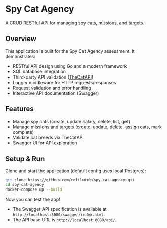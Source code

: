 # Spy Cat Agency

A CRUD RESTful API for managing spy cats, missions, and targets.

## Overview

This application is built for the Spy Cat Agency assessment. It demonstrates:
- RESTful API design using Go and a modern framework
- SQL database integration
- Third-party API validation ([TheCatAPI](https://api.thecatapi.com/v1/breeds))
- Logger middleware for HTTP requests/responses
- Request validation and error handling
- Interactive API documentation (Swagger)

## Features

- Manage spy cats (create, update salary, delete, list, get)
- Manage missions and targets (create, update, delete, assign cats, mark complete)
- Validate cat breeds via TheCatAPI
- Swagger UI for API exploration

## Setup & Run

Clone and start the application (default config uses local Postgres):

```sh
git clone https://github.com/refilutub/spy-cat-agency.git
cd spy-cat-agency
docker-compose up --build
```
Now you can test the app! 
- The Swagger API specification is available at `http://localhost:8080/swagger/index.html`.
- The API base URL is `http://localhost:8080/api/`.